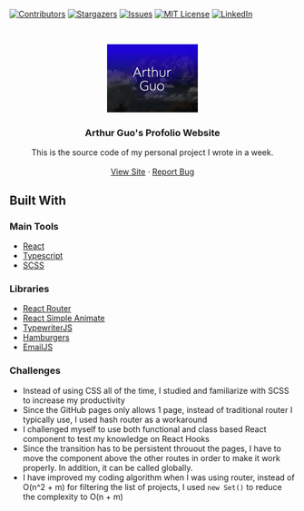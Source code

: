 <!-- PROJECT SHIELDS -->
[![Contributors][contributors-shield]][contributors-url]
[![Stargazers][stars-shield]][stars-url]
[![Issues][issues-shield]][issues-url]
[![MIT License][license-shield]][license-url]
[![LinkedIn][linkedin-shield]](https://www.linkedin.com/in/arthur-guo-a59346148/)

<br />
<p align="center">
  <img src="https://github.com/HypernovaTX/hypernovatx.github.io/blob/main/public/meta.jpg?raw=true" alt="Logo" width="160" height="120">

  <h3 align="center">Arthur Guo's Profolio Website</h3>

  <p align="center">
    This is the source code of my personal project I wrote in a week.
    <br />
    <br />
    <a href="https://hypernovatx.github.io/">View Site</a>
    ·
    <a href="https://github.com/othneildrew/HypernovaTX/hypernovatx.github.io/issues">Report Bug</a>
  </p>
</p>


## Built With
### Main Tools
* [React](https://reactjs.org/)
* [Typescript](https://typescriptlang.org/)
* [SCSS](https://sass-lang.com/)

### Libraries
* [React Router](https://reactrouter.com/)
* [React Simple Animate](https://react-simple-animate.vercel.app/)
* [TypewriterJS](https://github.com/tameemsafi/typewriterjs)
* [Hamburgers](https://jonsuh.com/hamburgers/)
* [EmailJS](https://www.emailjs.com/)

### Challenges
* Instead of using CSS all of the time, I studied and familiarize with SCSS to increase my productivity
* Since the GitHub pages only allows 1 page, instead of traditional router I typically use, I used hash router as a workaround
* I challenged myself to use both functional and class based React component to test my knowledge on React Hooks
* Since the transition has to be persistent throuout the pages, I have to move the component above the other routes in order to make it work properly. In addition, it can be called globally.
* I have improved my coding algorithm when I was using router, instead of O(n^2 + m) for filtering the list of projects, I used `new Set()` to reduce the complexity to O(n + m)

<!-- MARKDOWN LINKS & IMAGES -->
<!-- https://www.markdownguide.org/basic-syntax/#reference-style-links -->
[contributors-shield]: https://img.shields.io/github/contributors/HypernovaTX/hypernovatx.github.io.svg?style=for-the-badge
[contributors-url]: https://github.com/HypernovaTX/hypernovatx.github.io/graphs/contributors
[stars-shield]: https://img.shields.io/github/stars/HypernovaTX/hypernovatx.github.io.svg?style=for-the-badge
[stars-url]: https://github.com/HypernovaTX/hypernovatx.github.io/stargazers
[issues-shield]: https://img.shields.io/github/issues/HypernovaTX/hypernovatx.github.io.svg?style=for-the-badge
[issues-url]: https://github.com/HypernovaTX/hypernovatx.github.io/issues
[license-shield]: https://img.shields.io/github/license/HypernovaTX/hypernovatx.github.io.svg?style=for-the-badge
[license-url]: https://github.com/HypernovaTX/hypernovatx.github.io/blob/master/LICENSE.txt
[linkedin-shield]: https://img.shields.io/badge/-LinkedIn-black.svg?style=for-the-badge&logo=linkedin&colorB=555
[linkedin-url]: https://linkedin.com/in/arthur-guo-a59346148
[product-screenshot]: images/screenshot.png
